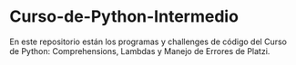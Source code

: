 # Curso-de-Python-Intermedio
En este repositorio están los programas y challenges de código del Curso de Python: Comprehensions, Lambdas y Manejo de Errores de Platzi.
